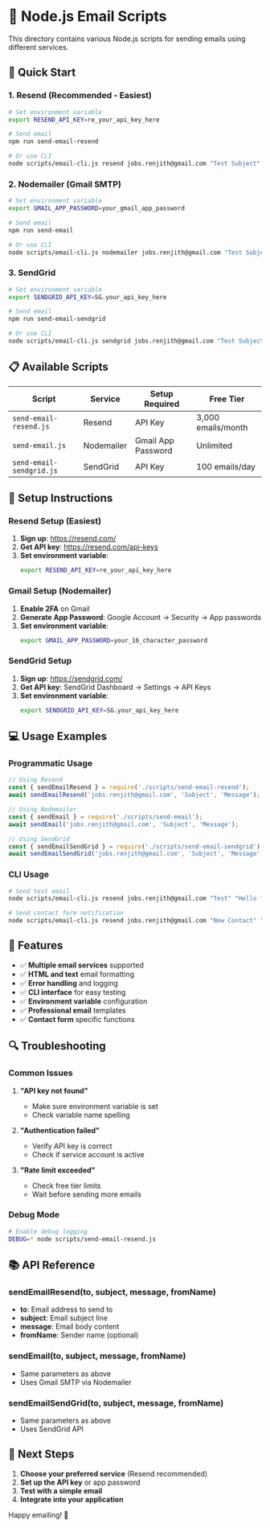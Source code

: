 # 📧 Node.js Email Scripts

This directory contains various Node.js scripts for sending emails using different services.

## 🚀 Quick Start

### 1. Resend (Recommended - Easiest)

```bash
# Set environment variable
export RESEND_API_KEY=re_your_api_key_here

# Send email
npm run send-email-resend

# Or use CLI
node scripts/email-cli.js resend jobs.renjith@gmail.com "Test Subject" "Hello World"
```

### 2. Nodemailer (Gmail SMTP)

```bash
# Set environment variable
export GMAIL_APP_PASSWORD=your_gmail_app_password

# Send email
npm run send-email

# Or use CLI
node scripts/email-cli.js nodemailer jobs.renjith@gmail.com "Test Subject" "Hello World"
```

### 3. SendGrid

```bash
# Set environment variable
export SENDGRID_API_KEY=SG.your_api_key_here

# Send email
npm run send-email-sendgrid

# Or use CLI
node scripts/email-cli.js sendgrid jobs.renjith@gmail.com "Test Subject" "Hello World"
```

## 📋 Available Scripts

| Script | Service | Setup Required | Free Tier |
|--------|---------|----------------|-----------|
| `send-email-resend.js` | Resend | API Key | 3,000 emails/month |
| `send-email.js` | Nodemailer | Gmail App Password | Unlimited |
| `send-email-sendgrid.js` | SendGrid | API Key | 100 emails/day |

## 🔧 Setup Instructions

### Resend Setup (Easiest)

1. **Sign up**: https://resend.com/
2. **Get API key**: https://resend.com/api-keys
3. **Set environment variable**:
   ```bash
   export RESEND_API_KEY=re_your_api_key_here
   ```

### Gmail Setup (Nodemailer)

1. **Enable 2FA** on Gmail
2. **Generate App Password**: Google Account → Security → App passwords
3. **Set environment variable**:
   ```bash
   export GMAIL_APP_PASSWORD=your_16_character_password
   ```

### SendGrid Setup

1. **Sign up**: https://sendgrid.com/
2. **Get API key**: SendGrid Dashboard → Settings → API Keys
3. **Set environment variable**:
   ```bash
   export SENDGRID_API_KEY=SG.your_api_key_here
   ```

## 💻 Usage Examples

### Programmatic Usage

```javascript
// Using Resend
const { sendEmailResend } = require('./scripts/send-email-resend');
await sendEmailResend('jobs.renjith@gmail.com', 'Subject', 'Message');

// Using Nodemailer
const { sendEmail } = require('./scripts/send-email');
await sendEmail('jobs.renjith@gmail.com', 'Subject', 'Message');

// Using SendGrid
const { sendEmailSendGrid } = require('./scripts/send-email-sendgrid');
await sendEmailSendGrid('jobs.renjith@gmail.com', 'Subject', 'Message');
```

### CLI Usage

```bash
# Send test email
node scripts/email-cli.js resend jobs.renjith@gmail.com "Test" "Hello from Node.js"

# Send contact form notification
node scripts/email-cli.js resend jobs.renjith@gmail.com "New Contact" "Name: John\nEmail: john@example.com\nMessage: Hello!"
```

## 🎯 Features

- ✅ **Multiple email services** supported
- ✅ **HTML and text** email formatting
- ✅ **Error handling** and logging
- ✅ **CLI interface** for easy testing
- ✅ **Environment variable** configuration
- ✅ **Professional email** templates
- ✅ **Contact form** specific functions

## 🔍 Troubleshooting

### Common Issues

1. **"API key not found"**
   - Make sure environment variable is set
   - Check variable name spelling

2. **"Authentication failed"**
   - Verify API key is correct
   - Check if service account is active

3. **"Rate limit exceeded"**
   - Check free tier limits
   - Wait before sending more emails

### Debug Mode

```bash
# Enable debug logging
DEBUG=* node scripts/send-email-resend.js
```

## 📚 API Reference

### sendEmailResend(to, subject, message, fromName)
- **to**: Email address to send to
- **subject**: Email subject line
- **message**: Email body content
- **fromName**: Sender name (optional)

### sendEmail(to, subject, message, fromName)
- Same parameters as above
- Uses Gmail SMTP via Nodemailer

### sendEmailSendGrid(to, subject, message, fromName)
- Same parameters as above
- Uses SendGrid API

## 🚀 Next Steps

1. **Choose your preferred service** (Resend recommended)
2. **Set up the API key** or app password
3. **Test with a simple email**
4. **Integrate into your application**

Happy emailing! 📧
